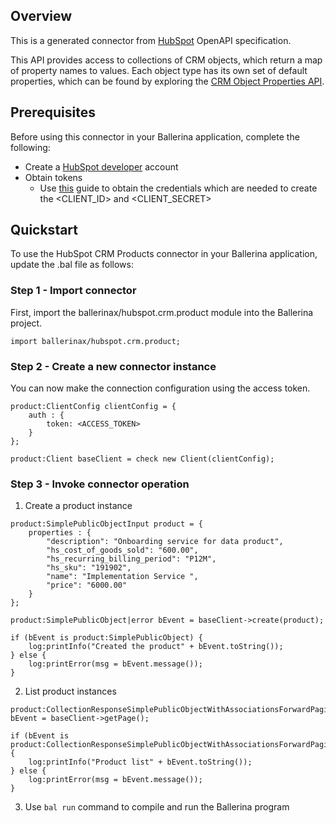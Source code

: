 ## Overview
This is a generated connector from [HubSpot](https://www.hubspot.com/) OpenAPI specification. 

This API provides access to collections of CRM objects, which return a map of property names to values. Each object type has its own set of default properties, which can be found by exploring the [CRM Object Properties API](https://developers.hubspot.com/docs/methods/crm-properties/crm-properties-overview).
 
## Prerequisites
Before using this connector in your Ballerina application, complete the following:
* Create a [HubSpot developer](https://developers.hubspot.com/) account
* Obtain tokens
    - Use [this](https://developers.hubspot.com/docs/api/working-with-oauth4) guide to obtain the credentials which are needed to create the <CLIENT_ID> and <CLIENT_SECRET>

## Quickstart
To use the HubSpot CRM Products connector in your Ballerina application, update the .bal file as follows:
### Step 1 - Import connector
First, import the ballerinax/hubspot.crm.product module into the Ballerina project.
```ballerina
import ballerinax/hubspot.crm.product;
```
### Step 2 - Create a new connector instance
You can now make the connection configuration using the access token.
```ballerina
product:ClientConfig clientConfig = {
    auth : {
        token: <ACCESS_TOKEN>
    }
};

product:Client baseClient = check new Client(clientConfig);

```
### Step 3 - Invoke connector operation

1. Create a product instance

```ballerina
product:SimplePublicObjectInput product = {
    properties : {
        "description": "Onboarding service for data product",
        "hs_cost_of_goods_sold": "600.00",
        "hs_recurring_billing_period": "P12M",
        "hs_sku": "191902",
        "name": "Implementation Service ",
        "price": "6000.00"
    }      
};

product:SimplePublicObject|error bEvent = baseClient->create(product);

if (bEvent is product:SimplePublicObject) {
    log:printInfo("Created the product" + bEvent.toString());
} else {
    log:printError(msg = bEvent.message());
}
```
2. List product instances

```ballerina
product:CollectionResponseSimplePublicObjectWithAssociationsForwardPaging|error bEvent = baseClient->getPage();

if (bEvent is product:CollectionResponseSimplePublicObjectWithAssociationsForwardPaging) {
    log:printInfo("Product list" + bEvent.toString());
} else {
    log:printError(msg = bEvent.message());
}
```

3. Use `bal run` command to compile and run the Ballerina program
